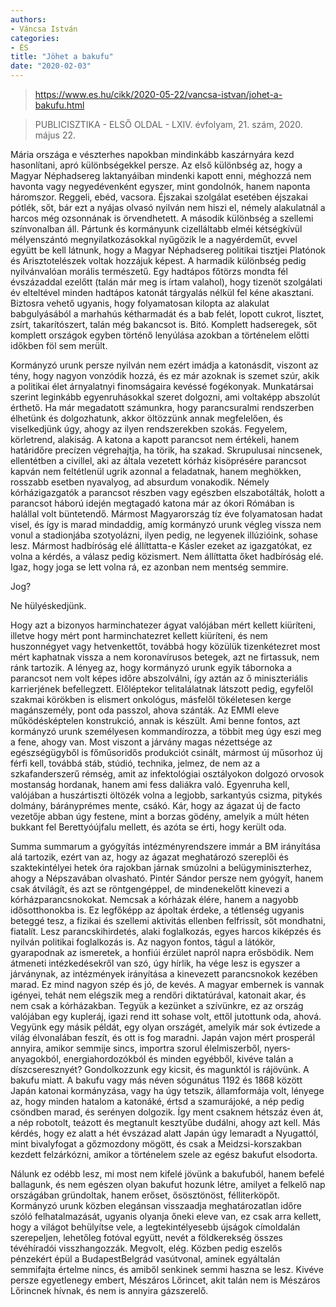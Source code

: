 ```yaml
---
authors:
- Váncsa István
categories:
- ÉS
title: "Jöhet a bakufu"
date: "2020-02-03"
---
```


> https://www.es.hu/cikk/2020-05-22/vancsa-istvan/johet-a-bakufu.html

> PUBLICISZTIKA - ELSŐ OLDAL - LXIV. évfolyam, 21. szám, 2020. május 22.

Mária országa e vészterhes napokban mindinkább kaszárnyára kezd hasonlítani, apró különbségekkel persze. Az első különbség az, hogy a Magyar Néphadsereg laktanyáiban mindenki kapott enni, méghozzá nem havonta vagy negyedévenként egyszer, mint gondolnók, hanem naponta háromszor. Reggeli, ebéd, vacsora. Éjszakai szolgálat eseté­ben éjszakai pótlék, sőt, bár ezt a nyájas olvasó nyilván nem hiszi el, némely alakulatnál a harcos még ozsonnának is örvendhetett. A máso­dik különbség a szellemi színvonalban áll. Pártunk és kormányunk ci­zelláltabb elméi kétségkívül mélyenszántó megnyilatkozásokkal nyű­gözik le a nagyérdeműt, evvel együtt be kell látnunk, hogy a Magyar Néphadsereg politikai tisztjei Platónok és Arisztotelészek voltak hozzá­juk képest. A harmadik különbség pedig nyilvánvalóan morális termé­szetű. Egy hadtápos főtörzs mondta fél évszázaddal ezelőtt (talán már meg is írtam valahol), hogy tizenöt szolgálati év elteltével minden had­tápos katonát tárgyalás nélkül fel kéne akasztani. Biztosra vehető ugyanis, hogy folyamatosan kilopta az alakulat babgulyásából a mar­hahús kétharmadát és a bab felét, lopott cukrot, lisztet, zsírt, takarító­szert, talán még bakancsot is. Bitó. Komplett hadseregek, sőt komplett országok egyben történő lenyúlása azokban a történelem előtti idők­ben föl sem merült.

 

Kormányzó urunk persze nyilván nem ezért imádja a katonásdit, viszont az tény, hogy nagyon vonzódik hozzá, és ez már azoknak is szemet szúr, akik a politikai élet árnyalatnyi finomságaira kevéssé fo­gékonyak. Munkatársai szerint leginkább egyenruhásokkal szeret dol­gozni, ami voltaképp abszolút érthető. Ha már megadatott szá­munkra, hogy parancsuralmi rendszerben élhetünk és dolgozha­tunk, akkor öl­tözzünk annak megfelelően, és viselkedjünk úgy, ahogy az ilyen rend­szerekben szokás. Fegyelem, körletrend, alakiság. A kato­na a kapott parancsot nem értékeli, hanem határidőre precízen végre­hajtja, ha tö­rik, ha szakad. Skrupulusai nincsenek, ellentétben a civil­lel, aki az álta­la vezetett kórház kisöprésére parancsot kapván nem fel­tétlenül ugrik azonnal a feladatnak, hanem meghökken, rosszabb eset­ben nyavalyog, ad absurdum vonakodik. Némely kórházigazgatók a parancsot rész­ben vagy egészben elszabotálták, holott a parancsot há­ború idején megtagadó katona már az ókori Rómában is halállal volt büntetendő. Mármost Magyarország tíz éve folyamatosan hadat visel, és így is ma­rad mindaddig, amíg kormányzó urunk végleg vissza nem vonul a sta­dionjába szotyolázni, ilyen pedig, ne legyenek illúzióink, so­hase lesz. Mármost hadbíróság elé állíttatta-e Kásler ezeket az igazga­tókat, ez volna a kérdés, a válasz pedig közismert. Nem állíttatta őket hadbíró­ság elé. Igaz, hogy joga se lett volna rá, ez azonban nem mentség semmire.

Jog?

Ne hülyéskedjünk.

Hogy azt a bizonyos harminchatezer ágyat valójában mért kellett kiüríteni, illetve hogy mért pont harminchatezret kellett kiüríte­ni, és nem huszonnégyet vagy hetvenkettőt, továbbá hogy közülük tizenkét­e­zret most mért kaphatnak vissza a nem koronavírusos bete­gek, azt ne firtassuk, nem ránk tartozik. A lényeg az, hogy kormányzó urunk egyik tábornoka a parancsot nem volt képes időre abszolválni, így az­tán az ő miniszteriális karrierjének befellegzett. Előléptekor teli­találat­nak látszott pedig, egyfelől szakmai körökben is elismert onkoló­gus, másfelől tökéletesen kerge magánszemély, pont oda passzol, aho­va szánták. Az EMMI eleve működésképtelen konstrukció, annak is ké­szült. Ami benne fontos, azt kormányzó urunk személyesen komman­dírozza, a többit meg úgy eszi meg a fene, ahogy van. Most viszont a járvány magas nézettsége az egészségügyből is főműsoridős produkci­ót csinált, mármost új műsorhoz új férfi kell, továbbá stáb, stúdió, technika, jelmez, de nem az a szkafanderszerű rémség, amit az infek­tológiai osztályokon dolgozó orvosok mostanság hordanak, hanem ami fess daliákra való. Egyenruha kell, valójában a huszártiszti öltözék vol­na a legjobb, sarkantyús csizma, pitykés dolmány, bárányprémes men­te, csákó. Kár, hogy az ágazat új de facto vezetője abban úgy fes­tene, mint a borzas gödény, amelyik a múlt héten bukkant fel Beret­tyóújfalu mellett, és azóta se érti, hogy került oda.

Summa summarum a gyógyítás intézményrendszere immár a BM irányí­tása alá tartozik, ezért van az, hogy az ágazat meghatározó sze­replői és szaktekintélyei hetek óra rajokban járnak smúzolni a belügy­miniszterhez, ahogy a Népszavában olvasható. Pintér Sándor persze nem gyó­gyít, hanem csak átvilágít, és azt se röntgengéppel, de minde­nekelőtt kinevezi a kórházparancsnokokat. Nemcsak a kórházak élére, hanem a nagyobb idősotthonokba is. Ez legfőképp az ápoltak érdeke, a tétlenség ugyanis beteggé tesz, a fizikai és szellemi aktivitás ellenben felfrissít, sőt mondhatni, fiatalít. Lesz parancskihirdetés, alaki foglalko­zás, egyes harcos kiképzés és nyilván politikai foglalkozás is. Az na­gyon fontos, tágul a látókör, gyarapodnak az ismeretek, a honfiúi érzü­let napról napra erősbödik. Nem átmeneti intézkedésekről van szó, úgy hírlik, ha vége lesz is egyszer a járványnak, az intézmények irányítása a kineve­zett parancsnokok kezében marad. Ez mind nagyon szép és jó, de ke­vés. A magyar embernek is vannak igényei, tehát nem elégszik meg a rendőri diktatúrával, katonait akar, és nem csak a kórházakban. Tegyük a kezünket a szívünkre, ez az ország valójában egy kupleráj, igazi rend itt sohase volt, ettől jutottunk oda, ahová. Vegyünk egy má­sik példát, egy olyan országét, amelyik már sok évtizede a világ élvo­nalában feszít, és ott is fog maradni. Japán vajon mért prosperál annyira, ami­kor semmije sincs, importra szorul élelmiszerből, nyers­anyagokból, energiahordozókból és minden egyébből, kivéve talán a díszcseresz­nyét? Gondolkozzunk egy kicsit, és magunktól is rájövünk. A bakufu miatt. A bakufu vagy más néven sógunátus 1192 és 1868 kö­zött Japán katonai kormányzása, vagy ha úgy tetszik, államformája volt, lényege az, hogy minden hatalom a katonáké, értsd a szamurájo­ké, a nép pe­dig csöndben marad, és serényen dolgozik. Így ment csak­nem hétszáz éven át, a nép robotolt, teázott és megtanult kesztyűbe dudálni, ahogy azt kell. Más kérdés, hogy ez alatt a hét évszázad alatt Japán úgy lemaradt a Nyugattól, mint bivalyfogat a gőzmozdony mö­gött, és csak a Meidzsi-korszakban kezdett felzárkózni, amikor a törté­nelem szele az egész bakufut elsodorta.

Nálunk ez odébb lesz, mi most nem kifelé jövünk a bakufuból, hanem befelé ballagunk, és nem egészen olyan bakufut hozunk létre, amilyet a felkelő nap országában gründoltak, hanem erőset, ősösztö­nöst, félliterköpőt. Kormányzó urunk közben elegánsan visszaadja meg­határozatlan időre szóló felhatalmazását, ugyanis olyanja őneki eleve van, ez csak arra kellett, hogy a világot behülyítse vele, a legte­kintélyesebb újságok címoldalán szerepeljen, lehetőleg fotóval együtt, nevét a földkerekség összes tévéhíradói visszhangozzák. Megvolt, elég. Köz­ben pedig eszelős pénzekért épül a BudapestBelgrád vasútvonal, ami­nek egyáltalán semmifajta értelme nincs, és amiből senkinek semmi haszna se lesz. Kivéve persze egyetlenegy embert, Mészáros Lőrincet, akit talán nem is Mészáros Lőrincnek hív­nak, és nem is annyira gáz­szerelő.
